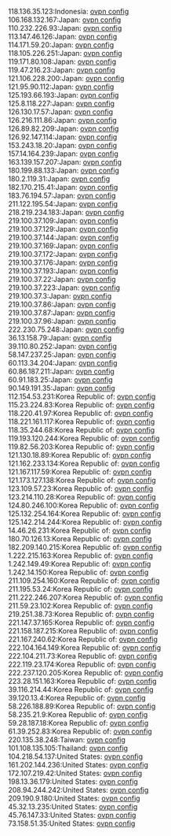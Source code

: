 118.136.35.123:Indonesia: [ovpn config](vpn/118_136_35_123.ovpn)  
106.168.132.167:Japan: [ovpn config](vpn/106_168_132_167.ovpn)  
110.232.226.93:Japan: [ovpn config](vpn/110_232_226_93.ovpn)  
113.147.46.126:Japan: [ovpn config](vpn/113_147_46_126.ovpn)  
114.171.59.20:Japan: [ovpn config](vpn/114_171_59_20.ovpn)  
118.105.226.251:Japan: [ovpn config](vpn/118_105_226_251.ovpn)  
119.171.80.108:Japan: [ovpn config](vpn/119_171_80_108.ovpn)  
119.47.216.23:Japan: [ovpn config](vpn/119_47_216_23.ovpn)  
121.106.228.200:Japan: [ovpn config](vpn/121_106_228_200.ovpn)  
121.95.90.112:Japan: [ovpn config](vpn/121_95_90_112.ovpn)  
125.193.66.193:Japan: [ovpn config](vpn/125_193_66_193.ovpn)  
125.8.118.227:Japan: [ovpn config](vpn/125_8_118_227.ovpn)  
126.130.17.57:Japan: [ovpn config](vpn/126_130_17_57.ovpn)  
126.216.111.86:Japan: [ovpn config](vpn/126_216_111_86.ovpn)  
126.89.82.209:Japan: [ovpn config](vpn/126_89_82_209.ovpn)  
126.92.147.114:Japan: [ovpn config](vpn/126_92_147_114.ovpn)  
153.243.18.20:Japan: [ovpn config](vpn/153_243_18_20.ovpn)  
157.14.164.239:Japan: [ovpn config](vpn/157_14_164_239.ovpn)  
163.139.157.207:Japan: [ovpn config](vpn/163_139_157_207.ovpn)  
180.199.88.133:Japan: [ovpn config](vpn/180_199_88_133.ovpn)  
180.2.119.31:Japan: [ovpn config](vpn/180_2_119_31.ovpn)  
182.170.215.41:Japan: [ovpn config](vpn/182_170_215_41.ovpn)  
183.76.194.57:Japan: [ovpn config](vpn/183_76_194_57.ovpn)  
211.122.195.54:Japan: [ovpn config](vpn/211_122_195_54.ovpn)  
218.219.234.183:Japan: [ovpn config](vpn/218_219_234_183.ovpn)  
219.100.37.109:Japan: [ovpn config](vpn/219_100_37_109.ovpn)  
219.100.37.129:Japan: [ovpn config](vpn/219_100_37_129.ovpn)  
219.100.37.144:Japan: [ovpn config](vpn/219_100_37_144.ovpn)  
219.100.37.169:Japan: [ovpn config](vpn/219_100_37_169.ovpn)  
219.100.37.172:Japan: [ovpn config](vpn/219_100_37_172.ovpn)  
219.100.37.176:Japan: [ovpn config](vpn/219_100_37_176.ovpn)  
219.100.37.193:Japan: [ovpn config](vpn/219_100_37_193.ovpn)  
219.100.37.22:Japan: [ovpn config](vpn/219_100_37_22.ovpn)  
219.100.37.223:Japan: [ovpn config](vpn/219_100_37_223.ovpn)  
219.100.37.3:Japan: [ovpn config](vpn/219_100_37_3.ovpn)  
219.100.37.86:Japan: [ovpn config](vpn/219_100_37_86.ovpn)  
219.100.37.87:Japan: [ovpn config](vpn/219_100_37_87.ovpn)  
219.100.37.96:Japan: [ovpn config](vpn/219_100_37_96.ovpn)  
222.230.75.248:Japan: [ovpn config](vpn/222_230_75_248.ovpn)  
36.13.158.79:Japan: [ovpn config](vpn/36_13_158_79.ovpn)  
39.110.80.252:Japan: [ovpn config](vpn/39_110_80_252.ovpn)  
58.147.237.25:Japan: [ovpn config](vpn/58_147_237_25.ovpn)  
60.113.34.204:Japan: [ovpn config](vpn/60_113_34_204.ovpn)  
60.86.187.211:Japan: [ovpn config](vpn/60_86_187_211.ovpn)  
60.91.183.25:Japan: [ovpn config](vpn/60_91_183_25.ovpn)  
90.149.191.35:Japan: [ovpn config](vpn/90_149_191_35.ovpn)  
112.154.53.231:Korea Republic of: [ovpn config](vpn/112_154_53_231.ovpn)  
115.23.224.83:Korea Republic of: [ovpn config](vpn/115_23_224_83.ovpn)  
118.220.41.97:Korea Republic of: [ovpn config](vpn/118_220_41_97.ovpn)  
118.221.161.117:Korea Republic of: [ovpn config](vpn/118_221_161_117.ovpn)  
118.35.244.68:Korea Republic of: [ovpn config](vpn/118_35_244_68.ovpn)  
119.193.120.244:Korea Republic of: [ovpn config](vpn/119_193_120_244.ovpn)  
119.82.56.203:Korea Republic of: [ovpn config](vpn/119_82_56_203.ovpn)  
121.130.18.89:Korea Republic of: [ovpn config](vpn/121_130_18_89.ovpn)  
121.162.233.134:Korea Republic of: [ovpn config](vpn/121_162_233_134.ovpn)  
121.167.117.59:Korea Republic of: [ovpn config](vpn/121_167_117_59.ovpn)  
121.173.127.138:Korea Republic of: [ovpn config](vpn/121_173_127_138.ovpn)  
123.109.57.23:Korea Republic of: [ovpn config](vpn/123_109_57_23.ovpn)  
123.214.110.28:Korea Republic of: [ovpn config](vpn/123_214_110_28.ovpn)  
124.80.246.100:Korea Republic of: [ovpn config](vpn/124_80_246_100.ovpn)  
125.132.254.164:Korea Republic of: [ovpn config](vpn/125_132_254_164.ovpn)  
125.142.214.244:Korea Republic of: [ovpn config](vpn/125_142_214_244.ovpn)  
14.46.26.231:Korea Republic of: [ovpn config](vpn/14_46_26_231.ovpn)  
180.70.126.13:Korea Republic of: [ovpn config](vpn/180_70_126_13.ovpn)  
182.209.140.215:Korea Republic of: [ovpn config](vpn/182_209_140_215.ovpn)  
1.222.215.163:Korea Republic of: [ovpn config](vpn/1_222_215_163.ovpn)  
1.242.149.49:Korea Republic of: [ovpn config](vpn/1_242_149_49.ovpn)  
1.242.14.150:Korea Republic of: [ovpn config](vpn/1_242_14_150.ovpn)  
211.109.254.160:Korea Republic of: [ovpn config](vpn/211_109_254_160.ovpn)  
211.195.53.24:Korea Republic of: [ovpn config](vpn/211_195_53_24.ovpn)  
211.222.246.207:Korea Republic of: [ovpn config](vpn/211_222_246_207.ovpn)  
211.59.23.102:Korea Republic of: [ovpn config](vpn/211_59_23_102.ovpn)  
219.251.38.73:Korea Republic of: [ovpn config](vpn/219_251_38_73.ovpn)  
221.147.37.165:Korea Republic of: [ovpn config](vpn/221_147_37_165.ovpn)  
221.158.187.215:Korea Republic of: [ovpn config](vpn/221_158_187_215.ovpn)  
221.167.240.62:Korea Republic of: [ovpn config](vpn/221_167_240_62.ovpn)  
222.104.164.149:Korea Republic of: [ovpn config](vpn/222_104_164_149.ovpn)  
222.104.211.73:Korea Republic of: [ovpn config](vpn/222_104_211_73.ovpn)  
222.119.23.174:Korea Republic of: [ovpn config](vpn/222_119_23_174.ovpn)  
222.237.120.205:Korea Republic of: [ovpn config](vpn/222_237_120_205.ovpn)  
223.28.151.163:Korea Republic of: [ovpn config](vpn/223_28_151_163.ovpn)  
39.116.214.44:Korea Republic of: [ovpn config](vpn/39_116_214_44.ovpn)  
39.120.13.4:Korea Republic of: [ovpn config](vpn/39_120_13_4.ovpn)  
58.226.188.89:Korea Republic of: [ovpn config](vpn/58_226_188_89.ovpn)  
58.235.21.9:Korea Republic of: [ovpn config](vpn/58_235_21_9.ovpn)  
59.28.187.18:Korea Republic of: [ovpn config](vpn/59_28_187_18.ovpn)  
61.39.252.83:Korea Republic of: [ovpn config](vpn/61_39_252_83.ovpn)  
220.135.38.248:Taiwan: [ovpn config](vpn/220_135_38_248.ovpn)  
101.108.135.105:Thailand: [ovpn config](vpn/101_108_135_105.ovpn)  
104.218.54.137:United States: [ovpn config](vpn/104_218_54_137.ovpn)  
161.202.144.236:United States: [ovpn config](vpn/161_202_144_236.ovpn)  
172.107.219.42:United States: [ovpn config](vpn/172_107_219_42.ovpn)  
198.13.36.179:United States: [ovpn config](vpn/198_13_36_179.ovpn)  
208.94.244.242:United States: [ovpn config](vpn/208_94_244_242.ovpn)  
209.190.9.180:United States: [ovpn config](vpn/209_190_9_180.ovpn)  
45.32.13.235:United States: [ovpn config](vpn/45_32_13_235.ovpn)  
45.76.147.33:United States: [ovpn config](vpn/45_76_147_33.ovpn)  
73.158.51.35:United States: [ovpn config](vpn/73_158_51_35.ovpn)  
